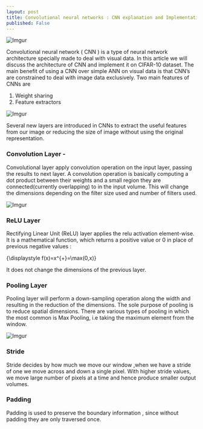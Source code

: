 ```yaml
---
layout: post
title: Convolutional neural networks : CNN explanation and Implementation
published: False
---
```


![Imgur](https://i.imgur.com/Qd9JpWj.png)

Convolutional neural network ( CNN ) is a type of neural network architecture specially made to deal with visual data. 
In this article we will discuss the architecture of CNN and implement it on CIFAR-10 dataset. The main benefit of using a CNN over simple ANN on visual data is that CNN’s are constrained to deal with image data exclusively. 
Two main features of CNNs are
1. Weight sharing 
2. Feature extractors

![Imgur](https://i.imgur.com/x0DIK9L.jpg)

Several new layers are introduced in CNNs to extract the useful features from our image or reducing the size of image without using the
original representation. 

### Convolution Layer - 

Convolutional layer apply convolution operation on the input layer, passing the results to next layer. A convolution operation is basically computing a dot product between their weights and a small region 
they are connected(currently overlapping) to in the input volume. This will change the dimensions depending on the filter size used and number of filters used. 

![Imgur](https://i.imgur.com/tRdPkca.gifv)


### ReLU Layer

Rectifying Linear Unit (ReLU) layer applies the relu activation element-wise. It is a mathematical function, which returns a positive value or 0 in place of previous negative values :

{\displaystyle f(x)=x^{+}=\max(0,x)}

It does not change the dimensions of the previous layer.

### Pooling Layer

Pooling layer will perform a down-sampling operation along the width and resulting in the reduction of the dimensions. The sole purpose of pooling is to reduce spatial dimensions.
There are various types of pooling in which the most common is Max Pooling, i.e taking the maximum element from the window.

![Imgur](https://i.imgur.com/5Q54piT.png)


### Stride

Stride decides by how much we move our window ,when we have a stride of one we move across and down a single pixel. With higher stride values, we move large number of pixels at a time and hence produce smaller output volumes.

### Padding

Padding is used to preserve the boundary information , since without padding they are only traversed once.







